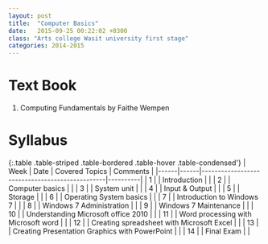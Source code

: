 ```yaml
---
layout: post
title:  "Computer Basics"
date:   2015-09-25 00:22:02 +0300
class: "Arts college Wasit university first stage"
categories: 2014-2015
---
```


# Text Book
1. Computing Fundamentals by Faithe Wempen

# Syllabus


{:.table .table-striped .table-bordered .table-hover .table-condensed'}
| Week | Date | Covered Topics                                 | Comments |
|------|------|------------------------------------------------|----------|
| 1    |      | Introduction                                   |          |
| 2    |      | Computer basics                                |          |
| 3    |      | System unit                                    |          |
| 4    |      | Input & Output                                 |          |
| 5    |      | Storage                                        |          |
| 6    |      | Operating System basics                        |          |
| 7    |      | Introduction to Windows 7                      |          |
| 8    |      | Windows 7 Administration                       |          |
| 9    |      | Windows 7 Maintenance                          |          |
| 10   |      | Understanding Microsoft office 2010            |          |
| 11   |      | Word processing with Microsoft word            |          |
| 12   |      | Creating spreadsheet with Microsoft Excel      |          |
| 13   |      | Creating Presentation Graphics with PowerPoint |          |
| 14   |      | Final Exam                                     |          |

